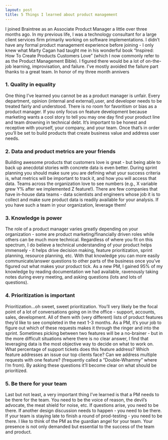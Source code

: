 ```yaml
---
layout: post
title: 5 Things I learned about product management
---
```


I joined Braintree as an Associate Product Manager a little over three months ago. In my previous life, I was a technology consultant for a large client services firm primarily working on software implementations. I didn’t have any formal product management experience before joining - I only knew what Marty Cagan had taught me in his wonderful book “Inspired: How To Create Products Customers Love” (which I now commonly refer to as the Product Management Bible). I figured there would be a lot of on-the-job learning, improvisation, and failure. I’ve mostly avoided the failure part thanks to a great team. In honor of my three month annivers

### 1. Quality in equality

One thing I’ve learned you cannot be as a product manager is unfair. Every department, opinion (internal and external),user, and developer needs to be treated fairly and understood. There is no room for favoritism or bias as a product manager. If you only focus on feature development because marketing wants a cool story to tell you may one day find your product line and team drowning in technical debt. It’s important to be honest and receptive with yourself, your company, and your team. Once that’s in order you’ll be set to build products that create business value and address user needs.

### 2. Data and product metrics are your friends

Building awesome products that customers love is great - but being able to back up anecdotal stories with concrete data is even better. During sprint planning you should make sure you are defining what your success criteria is, what metrics will be important to track it, and how you will access that data. Teams across the organization love to see numbers (e.g., X variable grew Y% after we implemented Z feature!). There are few companies that have in-house data teams - data scientists and engineers whose job it is to collect and make sure product data is readily available for your analysis. If you have such a team in your organization, leverage them!

### 3. Knowledge is power

The role of a product manager varies greatly depending on your organization - some are product marketing/financially driven roles while others can be much more technical. Regardless of where you fit on this spectrum, I do believe a technical understanding of your product helps immensely - it helps drive decision making, feature prioritization, sprint planning, resource planning, etc. With that knowledge you can more easily communicate/answer questions to other parts of the business once you’ve figured out what makes your product tick. As a new PM, I gained 95% of my knowledge by reading documentation we had available, ravenously taking notes during every meeting, and asking questions (lots and lots of questions).

### 4. Prioritization is important

Prioritization…oh sweet, sweet prioritization. You’ll very likely be the focal point of a lot of conversations going on in the office - support, accounts, sales, development. All of them with (very different) lists of product features they’d like to see completed in the next 1-3 months. As a PM, it’s your job to figure out which of these requests makes it through the ringer and into the sprint. Sometimes picking between two features will be a no-brainer - but in the more difficult situations where there is no clear answer, I find that leveraging data is the most objective way to decide on what to work on. What percentage of support tickets does this feature address? Which feature addresses an issue our top clients face? Can we address multiple requests with one feature? (frequently called a “Double-Whammy” where I’m from). By asking these questions it’ll become clear on what should be prioritized.

### 5. Be there for your team

Last but not least, a very important thing I’ve learned is that a PM needs to be there for the team. You need to be the voice of reason, the devil’s advocate, the meat shield for noise, etc. If questions arise, you need to be there. If another design discussion needs to happen - you need to be there. If your team is staying late to finish a round of prod-testing - you need to be there. I like to think of the PM as the guardian angel for your team. Your presence is not only demanded but essential to the success of the team and product.
